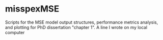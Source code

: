 # misspexMSE
Scripts for the MSE model output structures, performance metrics analysis, and plotting for PhD dissertation "chapter 1".
A line I wrote on my local computer  
